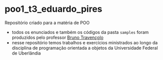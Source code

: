 # poo1_t3_eduardo_pires
Repositório criado para a matéria de POO
* todos os enunciados e também os códigos da pasta `samples` foram produzidos pelo professor [Bruno Travençolo](https://github.com/btravencolo)
* nesse repositório temos trabalhos e exercícios ministrados ao longo da disciplina de programação orientada a objetos da Universidade Federal de Uberlândia

